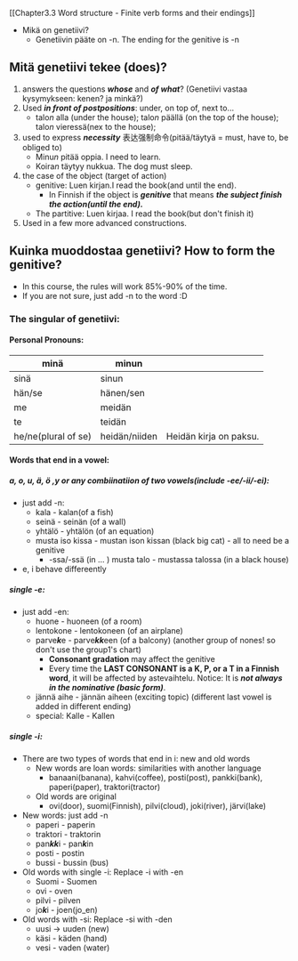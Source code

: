 [[Chapter3.3 Word structure - Finite verb forms and their endings]]
- Mikä on genetiivi?
	- Genetiivin pääte on -n. The ending for the genitive is -n
## Mitä genetiivi tekee (does)?
1. answers the questions ***whose*** and ***of what***? (Genetiivi vastaa kysymykseen: kenen? ja minkä?)
2. Used ***in front of postpositions***: under, on top of, next to...
	- talo*n* alla (under the house); talo*n* päällä (on the top of the house);  talo*n* vieressä(nex to the house);
3. used to express ***necessity*** 表达强制命令(pitää/täytyä = must, have to, be obliged to)
	- Minu*n* pitää oppia. I need to learn.
	- Koira*n* täytyy nukkua. The dog must sleep.
4.  the case of the object (target of action)
	- genitive: Luen kirjan.I read the book(and until the end).
		- In Finnish if the object is ***genitive*** that means ***the subject finish the action(until the end).***
	- The partitive: Luen kirjaa. I read the book(but don't finish it)
5. Used in a few more advanced constructions.
##  Kuinka muoddostaa genetiivi? How to form the genitive?
- In this course, the rules will work 85%-90% of the time.
- If you are not sure, just add -n to the word :D
### The singular of genetiivi:
#### Personal Pronouns:

| minä                | minun         |                        |
| ------------------- | ------------- | ---------------------- |
| sinä                | sinun         |                        |
| hän/se              | hänen/sen     |                        |
| me                  | meidän        |                        |
| te                  | teidän        |                        |
| he/ne(plural of se) | heidän/niiden | Heidän kirja on paksu. |

#### Words that end in a vowel:
##### a, o, u, ä, ö ,y or **any combiinatiion of two vowels(include -ee/-ii/-ei)**:
- just add -n:
	- kala - kalan(of a fish)
	- seinä - seinän (of a wall)
	- yhtälö - yhtälön (of an equation)
	- musta iso kissa - mustan ison kissan (black big cat) - all to need be a genitive
		- -ssa/-ssä (in ... ) musta talo - mustassa talossa (in a black house)
- e, i behave differeently
##### single -e:
- just add -en:
	- huone - huoneen (of a room)
	- lentokone - lentokoneen (of an airplane)
	- parve***k***e - parve***kk***een (of a balcony) (another group of nones! so don't use the group1's chart)
		- **Consonant gradation** may affect the genitive
		- Every time the **LAST CONSONANT is a K, P, or a T in a Finnish word**, it will be affected by astevaihtelu. Notice: It is ***not always in the nominative (basic form)***.
	- jännä aihe - jännän aiheen (exciting topic) (different last vowel is added in different ending)
	- special: Kalle - Kallen
##### single -i:
- There are two types of words that end in i: new and old words
	- New words are loan words: similarities with another language
		- banaani(banana), kahvi(coffee), posti(post), pankki(bank), paperi(paper), traktori(tractor)
	- Old words are original
		- ovi(door), suomi(Finnish), pilvi(cloud), joki(river), järvi(lake)
- New words: just add -n
	- paperi - paperin
	- traktori - traktorin
	- pan***kk***i - pan***k***in
	- posti - postin
	- bussi - bussin (bus)
- Old words with single -i: Replace -i with -en
	- Suomi - Suomen
	- ovi - oven
	- pilvi - pilven
	- jo***k***i - joen(jo_en)
- Old words with -si: Replace -si with -den
	- uusi -> uuden (new)
	- käsi - käden (hand)
	- vesi - vaden (water)